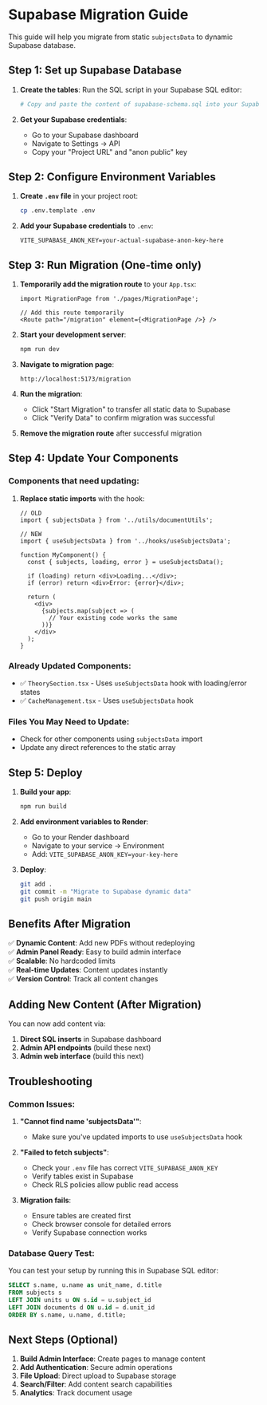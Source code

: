 # Supabase Migration Guide

This guide will help you migrate from static `subjectsData` to dynamic Supabase database.

## Step 1: Set up Supabase Database

1. **Create the tables**: Run the SQL script in your Supabase SQL editor:
   ```bash
   # Copy and paste the content of supabase-schema.sql into your Supabase SQL editor
   ```

2. **Get your Supabase credentials**:
   - Go to your Supabase dashboard
   - Navigate to Settings → API
   - Copy your "Project URL" and "anon public" key

## Step 2: Configure Environment Variables

1. **Create `.env` file** in your project root:
   ```bash
   cp .env.template .env
   ```

2. **Add your Supabase credentials** to `.env`:
   ```env
   VITE_SUPABASE_ANON_KEY=your-actual-supabase-anon-key-here
   ```

## Step 3: Run Migration (One-time only)

1. **Temporarily add the migration route** to your `App.tsx`:
   ```tsx
   import MigrationPage from './pages/MigrationPage';
   
   // Add this route temporarily
   <Route path="/migration" element={<MigrationPage />} />
   ```

2. **Start your development server**:
   ```bash
   npm run dev
   ```

3. **Navigate to migration page**:
   ```
   http://localhost:5173/migration
   ```

4. **Run the migration**:
   - Click "Start Migration" to transfer all static data to Supabase
   - Click "Verify Data" to confirm migration was successful

5. **Remove the migration route** after successful migration

## Step 4: Update Your Components

### Components that need updating:

1. **Replace static imports** with the hook:
   ```tsx
   // OLD
   import { subjectsData } from '../utils/documentUtils';
   
   // NEW
   import { useSubjectsData } from '../hooks/useSubjectsData';
   
   function MyComponent() {
     const { subjects, loading, error } = useSubjectsData();
     
     if (loading) return <div>Loading...</div>;
     if (error) return <div>Error: {error}</div>;
     
     return (
       <div>
         {subjects.map(subject => (
           // Your existing code works the same
         ))}
       </div>
     );
   }
   ```

### Already Updated Components:
- ✅ `TheorySection.tsx` - Uses `useSubjectsData` hook with loading/error states
- ✅ `CacheManagement.tsx` - Uses `useSubjectsData` hook

### Files You May Need to Update:
- Check for other components using `subjectsData` import
- Update any direct references to the static array

## Step 5: Deploy

1. **Build your app**:
   ```bash
   npm run build
   ```

2. **Add environment variables to Render**:
   - Go to your Render dashboard
   - Navigate to your service → Environment
   - Add: `VITE_SUPABASE_ANON_KEY=your-key-here`

3. **Deploy**:
   ```bash
   git add .
   git commit -m "Migrate to Supabase dynamic data"
   git push origin main
   ```

## Benefits After Migration

✅ **Dynamic Content**: Add new PDFs without redeploying  
✅ **Admin Panel Ready**: Easy to build admin interface  
✅ **Scalable**: No hardcoded limits  
✅ **Real-time Updates**: Content updates instantly  
✅ **Version Control**: Track all content changes  

## Adding New Content (After Migration)

You can now add content via:

1. **Direct SQL inserts** in Supabase dashboard
2. **Admin API endpoints** (build these next)
3. **Admin web interface** (build this next)

## Troubleshooting

### Common Issues:

1. **"Cannot find name 'subjectsData'"**:
   - Make sure you've updated imports to use `useSubjectsData` hook

2. **"Failed to fetch subjects"**:
   - Check your `.env` file has correct `VITE_SUPABASE_ANON_KEY`
   - Verify tables exist in Supabase
   - Check RLS policies allow public read access

3. **Migration fails**:
   - Ensure tables are created first
   - Check browser console for detailed errors
   - Verify Supabase connection works

### Database Query Test:

You can test your setup by running this in Supabase SQL editor:
```sql
SELECT s.name, u.name as unit_name, d.title 
FROM subjects s
LEFT JOIN units u ON s.id = u.subject_id  
LEFT JOIN documents d ON u.id = d.unit_id
ORDER BY s.name, u.name, d.title;
```

## Next Steps (Optional)

1. **Build Admin Interface**: Create pages to manage content
2. **Add Authentication**: Secure admin operations  
3. **File Upload**: Direct upload to Supabase storage
4. **Search/Filter**: Add content search capabilities
5. **Analytics**: Track document usage

